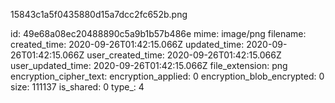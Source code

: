 15843c1a5f0435880d15a7dcc2fc652b.png

id: 49e68a08ec20488890c5a9b1b57b486e
mime: image/png
filename: 
created_time: 2020-09-26T01:42:15.066Z
updated_time: 2020-09-26T01:42:15.066Z
user_created_time: 2020-09-26T01:42:15.066Z
user_updated_time: 2020-09-26T01:42:15.066Z
file_extension: png
encryption_cipher_text: 
encryption_applied: 0
encryption_blob_encrypted: 0
size: 111137
is_shared: 0
type_: 4